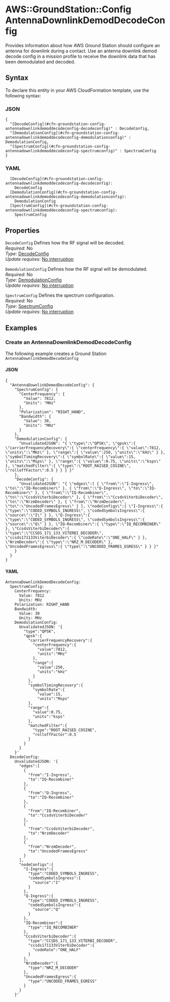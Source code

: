 # AWS::GroundStation::Config AntennaDownlinkDemodDecodeConfig<a name="aws-properties-groundstation-config-antennadownlinkdemoddecodeconfig"></a>

Provides information about how AWS Ground Station should configure an antenna for downlink during a contact\. Use an antenna downlink demod decode config in a mission profile to receive the downlink data that has been demodulated and decoded\.

## Syntax<a name="aws-properties-groundstation-config-antennadownlinkdemoddecodeconfig-syntax"></a>

To declare this entity in your AWS CloudFormation template, use the following syntax:

### JSON<a name="aws-properties-groundstation-config-antennadownlinkdemoddecodeconfig-syntax.json"></a>

```
{
  "[DecodeConfig](#cfn-groundstation-config-antennadownlinkdemoddecodeconfig-decodeconfig)" : DecodeConfig,
  "[DemodulationConfig](#cfn-groundstation-config-antennadownlinkdemoddecodeconfig-demodulationconfig)" : DemodulationConfig,
  "[SpectrumConfig](#cfn-groundstation-config-antennadownlinkdemoddecodeconfig-spectrumconfig)" : SpectrumConfig
}
```

### YAML<a name="aws-properties-groundstation-config-antennadownlinkdemoddecodeconfig-syntax.yaml"></a>

```
  [DecodeConfig](#cfn-groundstation-config-antennadownlinkdemoddecodeconfig-decodeconfig):
    DecodeConfig
  [DemodulationConfig](#cfn-groundstation-config-antennadownlinkdemoddecodeconfig-demodulationconfig):
    DemodulationConfig
  [SpectrumConfig](#cfn-groundstation-config-antennadownlinkdemoddecodeconfig-spectrumconfig):
    SpectrumConfig
```

## Properties<a name="aws-properties-groundstation-config-antennadownlinkdemoddecodeconfig-properties"></a>

`DecodeConfig` <a name="cfn-groundstation-config-antennadownlinkdemoddecodeconfig-decodeconfig"></a>
Defines how the RF signal will be decoded\.  
_Required_: No  
_Type_: [DecodeConfig](aws-properties-groundstation-config-decodeconfig.md)  
_Update requires_: [No interruption](https://docs.aws.amazon.com/AWSCloudFormation/latest/UserGuide/using-cfn-updating-stacks-update-behaviors.html#update-no-interrupt)

`DemodulationConfig` <a name="cfn-groundstation-config-antennadownlinkdemoddecodeconfig-demodulationconfig"></a>
Defines how the RF signal will be demodulated\.  
_Required_: No  
_Type_: [DemodulationConfig](aws-properties-groundstation-config-demodulationconfig.md)  
_Update requires_: [No interruption](https://docs.aws.amazon.com/AWSCloudFormation/latest/UserGuide/using-cfn-updating-stacks-update-behaviors.html#update-no-interrupt)

`SpectrumConfig` <a name="cfn-groundstation-config-antennadownlinkdemoddecodeconfig-spectrumconfig"></a>
Defines the spectrum configuration\.  
_Required_: No  
_Type_: [SpectrumConfig](aws-properties-groundstation-config-spectrumconfig.md)  
_Update requires_: [No interruption](https://docs.aws.amazon.com/AWSCloudFormation/latest/UserGuide/using-cfn-updating-stacks-update-behaviors.html#update-no-interrupt)

## Examples<a name="aws-properties-groundstation-config-antennadownlinkdemoddecodeconfig--examples"></a>

### Create an AntennaDownlinkDemodDecodeConfig<a name="aws-properties-groundstation-config-antennadownlinkdemoddecodeconfig--examples--Create_an_AntennaDownlinkDemodDecodeConfig"></a>

The following example creates a Ground Station `AntennaDownlinkDemodDecodeConfig`

#### JSON<a name="aws-properties-groundstation-config-antennadownlinkdemoddecodeconfig--examples--Create_an_AntennaDownlinkDemodDecodeConfig--json"></a>

```
{
  "AntennaDownlinkDemodDecodeConfig": {
    "SpectrumConfig": {
      "CenterFrequency": {
        "Value": 7812,
        "Units": "MHz"
      },
      "Polarization": "RIGHT_HAND",
      "Bandwidth": {
        "Value": 30,
        "Units": "MHz"
      }
    },
    "DemodulationConfig": {
      "UnvalidatedJSON": "{ \"type\":\"QPSK\", \"qpsk\":{ \"carrierFrequencyRecovery\":{ \"centerFrequency\":{ \"value\":7812, \"units\":\"MHz\" }, \"range\":{ \"value\":250, \"units\":\"kHz\" } }, \"symbolTimingRecovery\":{ \"symbolRate\":{ \"value\":15, \"units\":\"Msps\" }, \"range\":{ \"value\":0.75, \"units\":\"ksps\" }, \"matchedFilter\":{ \"type\":\"ROOT_RAISED_COSINE\", \"rolloffFactor\":0.5 } } } }"
    },
    "DecodeConfig": {
      "UnvalidatedJSON": "{ \"edges\":[ { \"from\":\"I-Ingress\", \"to\":\"IQ-Recombiner\" }, { \"from\":\"Q-Ingress\", \"to\":\"IQ-Recombiner\" }, { \"from\":\"IQ-Recombiner\", \"to\":\"CcsdsViterbiDecoder\" }, { \"from\":\"CcsdsViterbiDecoder\", \"to\":\"NrzmDecoder\" }, { \"from\":\"NrzmDecoder\", \"to\":\"UncodedFramesEgress\" } ], \"nodeConfigs\":{ \"I-Ingress\":{ \"type\":\"CODED_SYMBOLS_INGRESS\", \"codedSymbolsIngress\":{ \"source\":\"I\" } }, \"Q-Ingress\":{ \"type\":\"CODED_SYMBOLS_INGRESS\", \"codedSymbolsIngress\":{ \"source\":\"Q\" } }, \"IQ-Recombiner\":{ \"type\":\"IQ_RECOMBINER\" }, \"CcsdsViterbiDecoder\":{ \"type\":\"CCSDS_171_133_VITERBI_DECODER\", \"ccsds171133ViterbiDecoder\":{ \"codeRate\":\"ONE_HALF\" } }, \"NrzmDecoder\":{ \"type\":\"NRZ_M_DECODER\" }, \"UncodedFramesEgress\":{ \"type\":\"UNCODED_FRAMES_EGRESS\" } } }"
    }
  }
}
```

#### YAML<a name="aws-properties-groundstation-config-antennadownlinkdemoddecodeconfig--examples--Create_an_AntennaDownlinkDemodDecodeConfig--yaml"></a>

```
AntennaDownlinkDemodDecodeConfig:
  SpectrumConfig:
    CenterFrequency:
      Value: 7812
      Units: MHz
    Polarization: RIGHT_HAND
    Bandwidth:
      Value: 30
      Units: MHz
    DemodulationConfig:
      UnvalidatedJSON: '{
        "type":"QPSK",
        "qpsk":{
          "carrierFrequencyRecovery":{
            "centerFrequency":{
              "value":7812,
              "units":"MHz"
            },
            "range":{
              "value":250,
              "units":"kHz"
            }
          },
          "symbolTimingRecovery":{
            "symbolRate":{
              "value":15,
              "units":"Msps"
          },
          "range":{
            "value":0.75,
            "units":"ksps"
          },
          "matchedFilter":{
            "type":"ROOT_RAISED_COSINE",
            "rolloffFactor":0.5
          }
        }
      }
    }'
  DecodeConfig:
    UnvalidatedJSON: '{
      "edges":[
        {
          "from":"I-Ingress",
          "to":"IQ-Recombiner"
        },
        {
          "from":"Q-Ingress",
          "to":"IQ-Recombiner"
        },
        {
          "from":"IQ-Recombiner",
          "to":"CcsdsViterbiDecoder"
        },
        {
          "from":"CcsdsViterbiDecoder",
          "to":"NrzmDecoder"
        },
        {
          "from":"NrzmDecoder",
          "to":"UncodedFramesEgress"
        }
      ],
      "nodeConfigs":{
        "I-Ingress":{
          "type":"CODED_SYMBOLS_INGRESS",
          "codedSymbolsIngress":{
            "source":"I"
          }
        },
        "Q-Ingress":{
          "type":"CODED_SYMBOLS_INGRESS",
          "codedSymbolsIngress":{
            "source":"Q"
          }
        },
        "IQ-Recombiner":{
          "type":"IQ_RECOMBINER"
        },
        "CcsdsViterbiDecoder":{
          "type":"CCSDS_171_133_VITERBI_DECODER",
          "ccsds171133ViterbiDecoder":{
            "codeRate":"ONE_HALF"
          }
        },
        "NrzmDecoder":{
          "type":"NRZ_M_DECODER"
        },
        "UncodedFramesEgress":{
          "type":"UNCODED_FRAMES_EGRESS"
        }
      }
    }'
```
